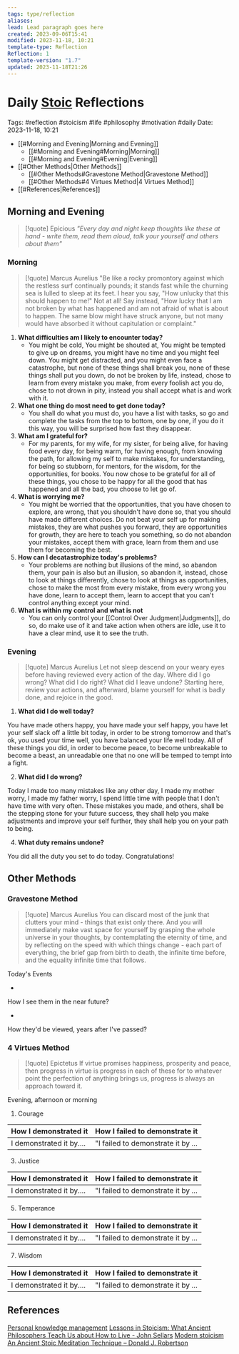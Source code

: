```yaml
---
tags: type/reflection
aliases: 
lead: Lead paragraph goes here
created: 2023-09-06T15:41
modified: 2023-11-18, 10:21
template-type: Reflection
Reflection: 1
template-version: "1.7"
updated: 2023-11-18T21:26
---
```



# Daily [Stoic](../SLIP-BOX/Stoicism.md) Reflections

Tags:  #reflection #stoicism #life #philosophy #motivation #daily 
Date: 2023-11-18, 10:21

- [[#Morning and Evening|Morning and Evening]]
	- [[#Morning and Evening#Morning|Morning]]
	- [[#Morning and Evening#Evening|Evening]]
- [[#Other Methods|Other Methods]]
	- [[#Other Methods#Gravestone Method|Gravestone Method]]
	- [[#Other Methods#4 Virtues Method|4 Virtues Method]]
- [[#References|References]]


## Morning and Evening

> [!quote] Epicious 
> _"Every day and night keep thoughts like these at hand - write them, read them aloud, talk your yourself and others about them"_

### Morning

> [!quote] Marcus Aurelius
> "Be like a rocky promontory against which the restless surf continually pounds; it stands fast while the churning sea is lulled to sleep at its feet. I hear you say, "How unlucky that this should happen to me!" Not at all! Say instead, "How lucky that I am not broken by what has happened and am not afraid of what is about to happen. The same blow might have struck anyone, but not many would have absorbed it without capitulation or complaint."

1. **What difficulties am I likely to encounter today?**
	- You might be cold, You might be shouted at, You might be tempted to give up on dreams, you might have no time and you might feel down. You might get distracted, and you might even face a catastrophe, but none of these things shall break you, none of these things shall put you down, do not be broken by life, instead, chose to learn from every mistake you make, from every foolish act you do, chose to not drown in pity, instead you shall accept what is and work with it.
2. **What one thing do most need to get done today?**
	- You shall do what you must do, you have a list with tasks, so go and complete the tasks from the top to bottom, one by one, if you do it this way, you will be surprised how fast they disappear. 
1. **What am I grateful for?**
	- For my parents, for my wife, for my sister, for being alive, for having food every day, for being warm, for having enough, from knowing the path, for allowing my self to make mistakes, for understanding, for being so stubborn, for mentors, for the wisdom, for the opportunities, for books. You now chose to be grateful for all of these things, you chose to be happy for all the good that has happened and all the bad, you choose to let go of. 
2. **What is worrying me?**
	- You might be worried that the opportunities, that you have chosen to explore, are wrong, that you shouldn't have done so, that you should have made different choices. Do not beat your self up for making mistakes, they are what pushes you forward, they are opportunities for growth, they are here to teach you something, so do not abandon your mistakes, accept them with grace, learn from them and use them for becoming the best. 
3. **How can I decatastrophize today's problems?**
	- Your problems are nothing but illusions of the mind, so abandon them, your pain is also but an illusion, so abandon it, instead, chose to look at things differently, chose to look at things as opportunities, chose to make the most from every mistake, from every wrong you have done, learn to accept them, learn to accept that you can't control anything except your mind.  
4. **What is within my control and what is not**
	- You can only control your [[Control Over Judgment|Judgments]], do so, do make use of it and take action when others are idle, use it to have a clear mind, use it to see the truth. 

### Evening

> [!quote] Marcus Aurelius
> Let not sleep descend on your weary eyes before having reviewed every action of the day. Where did I go wrong? What did I do right? What did I leave undone? Starting here, review your actions, and afterward, blame yourself for what is badly done, and rejoice in the good.

1. **What did I do well today?**

You have made others happy, you have made your self happy, you have let your self slack off a little bit today, in order to be strong tomorrow and that's ok, you used your time well, you have balanced your life well today. All of these things you did, in order to become peace, to become unbreakable to become a beast, an unreadable one that no one will be temped to tempt into a fight.

2. **What did I do wrong?**

Today I made too many mistakes like any other day, I made my mother worry, I made my father worry, I spend little time with people that I don't have time with very often. These mistakes you made, and others, shall be the stepping stone for your future success, they shall help you make adjustments and improve your self further, they shall help you on your path to being.  

4. **What duty remains undone?**

You did all the duty you set to do today. Congratulations!

## Other Methods

### Gravestone Method

> [!quote] Marcus Aurelius
> You can discard most of the junk that clutters your mind - things that exist only there. And you will immediately make vast space for yourself by grasping the whole universe in your thoughts, by contemplating the eternity of time, and by reflecting on the speed with which things change - each part of everything, the brief gap from birth to death, the infinite time before, and the equality infinite time that follows. 

Today's Events 

-

How I see them in the near future? 

-

How they'd be viewed, years after I've passed?

### 4 Virtues Method

> [!quote] Epictetus 
> If virtue promises happiness, prosperity and peace, then progress in virtue is progress in each of these for to whatever point the perfection of anything brings us, progress is always an approach toward it.

Evening, afternoon or morning

1. Courage 

| How I demonstrated it  | How I failed to demonstrate it |
| ------------------- | ---------------- |
| I demonstrated it by....                 | "I failed to demonstrate it by ...              |

3. Justice

| How I demonstrated it  | How I failed to demonstrate it |
| ------------------- | ---------------- |
| I demonstrated it by....                 | "I failed to demonstrate it by ...             

5. Temperance

| How I demonstrated it  | How I failed to demonstrate it |
| ------------------- | ---------------- |
| I demonstrated it by....                 | "I failed to demonstrate it by ...             

7. Wisdom

| How I demonstrated it  | How I failed to demonstrate it |
| ------------------- | ---------------- |
| I demonstrated it by....                 | "I failed to demonstrate it by ...             

## References

[Personal knowledge management](Personal%20knowledge%20management.md)
[Lessons in Stoicism: What Ancient Philosophers Teach Us about How to Live - John Sellars](https://books.google.cz/books/about/Lessons_in_Stoicism.html?id=ky84zQEACAAJ&redir_esc=y)
[Modern stoicism](https://modernstoicism.com/)
[An Ancient Stoic Meditation Technique – Donald J. Robertson](https://donaldrobertson.name/2017/03/22/an-ancient-stoic-meditation-technique/)


